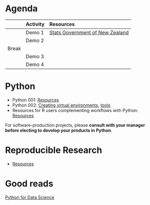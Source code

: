 # Agenda

|| Activity | Resources |
| :-- | :-- | :-- |
| | Demo 1 | [Stats Government of New Zealand](https://www.stats.govt.nz/) |
| | Demo 2 | |
| Break |
| | Demo 3 | |
| | Demo 4 | |

# Python

- Python 001: [Resources](novice/) 
- Python 002: [Creating virtual environments](https://docs.google.com/presentation/d/1Tc6bMM7UWm92aahi-pleJUBNRh_fDl_D7jgNZbErbY4/), [tools](tools) 
- Resources for R users complementing workflows with Python: [Resources](r_users/)

For software-production projects, please **consult with your manager before electing to develop your products in Python**.  
 
# Reproducible Research

- [Resources](rr)
 
# Good reads

[Python for Data Science](https://byuidatascience.github.io/python4ds/index.html)
